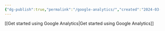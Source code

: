 ```yaml
---
{"dg-publish":true,"permalink":"/google-analytics/","created":"2024-03-19T23:10:33.110+01:00","updated":"2024-03-19T23:11:05.000+01:00"}
---
```


[[Get started using Google Analytics\|Get started using Google Analytics]]
